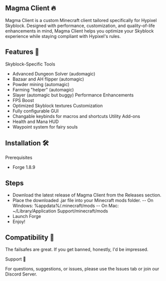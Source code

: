 ## Magma Client 🔥

Magma Client is a custom Minecraft client tailored specifically for Hypixel Skyblock. Designed with performance, customization, and quality-of-life enhancements in mind, Magma Client helps you optimize your Skyblock experience while staying compliant with Hypixel's rules.

## Features 🚀

Skyblock-Specific Tools
- Advanced Dungeon Solver (audomagic)
- Bazaar and AH flipper (automagic)
- Powder mining (automagic)
- Farming "helper" (automagic)
- Slayer (automagic but buggy)
Performance Enhancements
- FPS Boost
- Optimized Skyblock textures
Customization
- Fully configurable GUI
- Changable keybinds for macros and shortcuts
Utility Add-ons
- Health and Mana HUD
- Waypoint system for fairy souls

## Installation 🛠️
Prerequisites
- Forge 1.8.9

## Steps

- Download the latest release of Magma Client from the Releases section.
- Place the downloaded .jar file into your Minecraft mods folder.
    -- On Windows: %appdata%/.minecraft/mods
    -- On Mac: ~/Library/Application Support/minecraft/mods
- Launch Forge
- Enjoy!

## Compatibility 🌟

The failsafes are great. If you get banned, honestly, I'd be impressed.

Support 📧

For questions, suggestions, or issues, please use the Issues tab or join our Discord Server.
